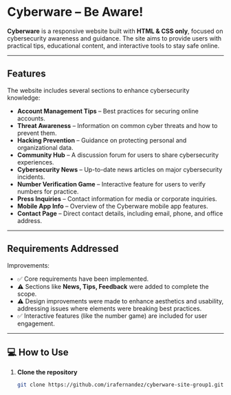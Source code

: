 # Cyberware – Be Aware!  

**Cyberware** is a responsive website built with **HTML & CSS only**, focused on cybersecurity awareness and guidance. The site aims to provide users with practical tips, educational content, and interactive tools to stay safe online.

---

##  Features

The website includes several sections to enhance cybersecurity knowledge:

- **Account Management Tips** – Best practices for securing online accounts.  
- **Threat Awareness** – Information on common cyber threats and how to prevent them.  
- **Hacking Prevention** – Guidance on protecting personal and organizational data.  
- **Community Hub** – A discussion forum for users to share cybersecurity experiences.  
- **Cybersecurity News** – Up-to-date news articles on major cybersecurity incidents.  
- **Number Verification Game** – Interactive feature for users to verify numbers for practice.  
- **Press Inquiries** – Contact information for media or corporate inquiries.  
- **Mobile App Info** – Overview of the Cyberware mobile app features.  
- **Contact Page** – Direct contact details, including email, phone, and office address.

---

##  Requirements Addressed

Improvements:  
- ✅ Core requirements have been implemented.  
- ⚠️ Sections like **News, Tips, Feedback** were added to complete the scope.  
- ⚠️ Design improvements were made to enhance aesthetics and usability, addressing issues where elements were breaking best practices.  
- ✅ Interactive features (like the number game) are included for user engagement.  

---

## 💻 How to Use

1. **Clone the repository**  
   ```bash
   git clone https://github.com/irafernandez/cyberware-site-group1.git
